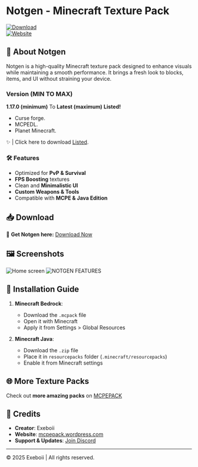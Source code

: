 # Notgen - Minecraft Texture Pack  

[![Download](https://img.shields.io/badge/Download-Notgen-blue.svg)](https://www.planetminecraft.com/texture-pack/notgen/)  
[![Website](https://img.shields.io/badge/Website-MCPEPACK-green.svg)](https://mcpepack.wordpress.com/)  

## 🎨 About Notgen  
Notgen is a high-quality Minecraft texture pack designed to enhance visuals while maintaining a smooth performance. It brings a fresh look to blocks, items, and UI without straining your device.  
### Version (MIN TO MAX)
**1.17.0 (minimum)** To **Latest (maximum)**
**Listed!** 
- Curse forge.
- MCPEDL.
- Planet Minecraft.

 ✨ |  Click here to download [Listed](https://github.com/NOTGENZ/NOTGEN-MC/blob/main/Listed.md).
### 🛠 Features  
- Optimized for **PvP & Survival**  
- **FPS Boosting** textures  
- Clean and **Minimalistic UI**  
- **Custom Weapons & Tools**  
- Compatible with **MCPE & Java Edition**  

## 📥 Download  
🔗 **Get Notgen here:** [Download Now](https://www.planetminecraft.com/texture-pack/notgen/)  

## 🖼 Screenshots  
![Home screen ](https://github.com/user-attachments/assets/ba2f04e4-41d3-418b-992b-780bcba229fa)
![NOTGEN FEATURES ](https://github.com/user-attachments/assets/baee353e-dadb-464f-ba78-edf652baef2a)
  
## 🔧 Installation Guide  
1. **Minecraft Bedrock**:  
   - Download the `.mcpack` file  
   - Open it with Minecraft  
   - Apply it from Settings > Global Resources  

2. **Minecraft Java**:  
   - Download the `.zip` file  
   - Place it in `resourcepacks` folder (`.minecraft/resourcepacks`)  
   - Enable it from Minecraft settings  

## 🌐 More Texture Packs  
Check out **more amazing packs** on [MCPEPACK](https://mcpepack.wordpress.com/)  

## 📢 Credits  
- **Creator**: Exeboii  
- **Website**: [mcpepack.wordpress.com](https://mcpepack.wordpress.com/)  
- **Support & Updates**: [Join Discord](https://discord.gg/Zhmes8CHwa)  

---

© 2025 Exeboii | All rights reserved.  
